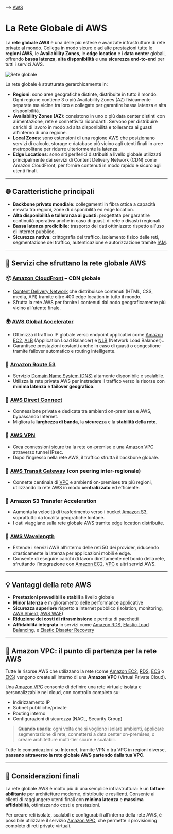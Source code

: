 --> [AWS](00-Intro/AWS.md) 
# La Rete Globale di AWS

La **rete globale AWS** è una delle più estese e avanzate infrastrutture di rete private al mondo. Collega in modo sicuro e ad alte prestazioni tutte le **regioni AWS**, le **Availability Zones**, le **edge location** e i **data center** globali, offrendo **bassa latenza**, **alta disponibilità** e una **sicurezza end-to-end** per tutti i servizi AWS.

![Rete globale](global-infrastructure.png)

La rete globale è strutturata gerarchicamente in:

- **Regioni**: sono aree geografiche distinte, distribuite in tutto il mondo. Ogni regione contiene 3 o più Availability Zones (AZ) fisicamente separate ma vicine tra loro e collegate per garantire bassa latenza e alta disponibilità.
- **Availability Zones (AZ)**: consistono in uno o più data center distinti con alimentazione, rete e connettività ridondanti. Servono per distribuire carichi di lavoro in modo ad alta disponibilità e tolleranza ai guasti all'interno di una regione.
- **Local Zones**: sono estensioni di una regione AWS che posizionano servizi di calcolo, storage e database più vicino agli utenti finali in aree metropolitane per ridurre ulteriormente la latenza.
- **Edge Locations**: sono siti periferici distribuiti a livello globale utilizzati principalmente dai servizi di Content Delivery Network (CDN) come Amazon CloudFront, per fornire contenuti in modo rapido e sicuro agli utenti finali.


---

## 🌐 Caratteristiche principali

- **Backbone privato mondiale:** collegamenti in fibra ottica a capacità elevata tra regioni, zone di disponibilità ed edge location.
- **Alta disponibilità e tolleranza ai guasti:** progettata per garantire continuità operativa anche in caso di guasti di rete o disastri regionali.
- **Bassa latenza predicibile:** trasporto dei dati ottimizzato rispetto all'uso di Internet pubblico.
- **Sicurezza nativa:** crittografia del traffico, isolamento fisico delle reti, segmentazione del traffico, autenticazione e autorizzazione tramite [IAM](09-Sicurezza-Compliance-Governance/Sicurezza/AWS-IAM.md).

---

## 🚀 Servizi che sfruttano la rete globale AWS

### 📦 [Amazon CloudFront](03-CDN-e-Networking/Amazon-CloudFront.md) – CDN globale

- [Content Delivery Network](03-CDN-e-Networking/Content-Delivery-Networks.md) che distribuisce contenuti (HTML, CSS, media, API) tramite oltre 400 edge location in tutto il mondo.
- Sfrutta la rete AWS per fornire i contenuti dal nodo geograficamente più vicino all'utente finale.

### 🌍 [AWS Global Accelerator](03-CDN-e-Networking/AWS-Global-Accelerator.md)

- Ottimizza il traffico IP globale verso endpoint applicativi come [Amazon EC2](01-Compute-options/Amazon-EC2.md), [ALB](03-CDN-e-Networking/Amazon-ELB.md) (Application Load Balancer) e [NLB](03-CDN-e-Networking/Amazon-ELB.md) (Network Load Balancer)..
- Garantisce prestazioni costanti anche in caso di guasti o congestione tramite failover automatico e routing intelligente.

### 🧭 [Amazon Route 53](03-CDN-e-Networking/Amazon-Route-53.md)

- Servizio [Domain Name System (DNS)](03-CDN-e-Networking/Domain-Name-System.md)  altamente disponibile e scalabile.
- Utilizza la rete privata AWS per instradare il traffico verso le risorse con **minima latenza** e **failover geografico**.

### 🔌 [AWS Direct Connect](03-CDN-e-Networking/AWS-Direct-Connect.md)

- Connessione privata e dedicata tra ambienti on-premises e AWS, bypassando Internet.
- Migliora la **larghezza di banda**, la **sicurezza** e la **stabilità della rete**.

### 🔐 [AWS VPN](03-CDN-e-Networking/AWS-VPN.md)

- Crea connessioni sicure tra la rete on-premise e una [Amazon VPC](03-CDN-e-Networking/Amazon-VPC.md) attraverso tunnel IPsec.
- Dopo l’ingresso nella rete AWS, il traffico sfrutta il backbone globale.

### 🔁 [AWS Transit Gateway](03-CDN-e-Networking/AWS-Transit-Gateway.md) (con peering inter-regionale)

- Connette centinaia di [VPC](03-CDN-e-Networking/Amazon-VPC.md) e ambienti on-premises tra più regioni, utilizzando la rete AWS in modo **centralizzato** ed efficiente.

### 🚀 Amazon S3 Transfer Acceleration

- Aumenta la velocità di trasferimento verso i bucket [Amazon S3](02-Storage-services/Amazon-S3.md), soprattutto da località geografiche lontane.
- I dati viaggiano sulla rete globale AWS tramite edge location distribuite.

### 📡 [AWS Wavelength](03-CDN-e-Networking/AWS-Wavelength.md)

- Estende i servizi AWS all’interno delle reti 5G dei provider, riducendo drasticamente la latenza per applicazioni mobili e edge.
- Consente di eseguire carichi di lavoro direttamente nel bordo della rete, sfruttando l’integrazione con [Amazon EC2](01-Compute-options/Amazon-EC2.md), [VPC](03-CDN-e-Networking/Amazon-VPC.md) e altri servizi AWS.


---

## 💡 Vantaggi della rete AWS

- **Prestazioni prevedibili e stabili** a livello globale
- **Minor latenza** e miglioramento delle performance applicative
- **Sicurezza superiore** rispetto a Internet pubblico (isolation, monitoring, [AWS Shield](09-Sicurezza-Compliance-Governance/Sicurezza/AWS-Shield.md), [AWS WAF](09-Sicurezza-Compliance-Governance/Sicurezza/AWS-WAF.md))
- **Riduzione dei costi di ritrasmissione** e perdita di pacchetti
- **Affidabilità integrata** in servizi come [Amazon RDS](04-Database-services/Amazon-RDS.md), [Elastic Load Balancing](03-CDN-e-Networking/Amazon-ELB.md), e [Elastic Disaster Recovery](02-Storage-services/Elastic-Disaster-Recovery.md)

---

## 🧱 Amazon VPC: il punto di partenza per la rete AWS

Tutte le risorse AWS che utilizzano la rete (come [Amazon EC2](01-Compute-options/Amazon-EC2.md), [RDS](04-Database-services/Amazon-RDS.md), [ECS](01-Compute-options/Amazon-ECS.md) o [EKS](01-Compute-options/Amazon-EKS.md)) vengono create all'interno di una **Amazon VPC** (Virtual Private Cloud).

Una [Amazon VPC](03-CDN-e-Networking/Amazon-VPC.md) consente di definire una rete virtuale isolata e personalizzabile nel cloud, con controllo completo su:

- Indirizzamento IP
- Subnet pubbliche/private
- Routing interno
- Configurazioni di sicurezza (NACL, Security Group)

> **Quando usarla**: ogni volta che si vogliono isolare ambienti, applicare segmentazione di rete, connettersi a data center on-premises, o creare architetture multi-tier sicure e scalabili.

Tutte le comunicazioni su Internet, tramite VPN o tra VPC in regioni diverse, **passano attraverso la rete globale AWS partendo dalla tua VPC**.

---

## 🔗 Considerazioni finali

La rete globale AWS è molto più di una semplice infrastruttura: è un **fattore abilitante** per architetture moderne, distribuite e resilienti. Consente ai clienti di raggiungere utenti finali con **minima latenza** e **massima affidabilità**, ottimizzando costi e prestazioni.

Per creare reti isolate, scalabili e configurabili all’interno della rete AWS, è possibile utilizzare il servizio [Amazon VPC](03-CDN-e-Networking/Amazon-VPC.md), che permette il provisioning completo di reti private virtuali.
